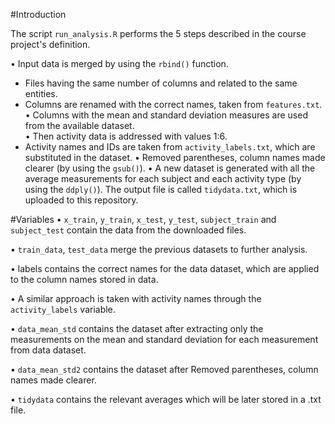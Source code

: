 #Introduction

The script `run_analysis.R` performs the 5 steps described in the course project's definition.

•	Input data is merged by using the `rbind()` function. 
-	Files having the same number of columns and related  to the same entities.
-	Columns are renamed with the correct names, taken from `features.txt`.
•	Columns with the mean and standard deviation measures are used from the available dataset.  
•	Then activity data is addressed with values 1:6.
- Activity names and IDs are taken from `activity_labels.txt`, which are substituted in the dataset.
•	Removed parentheses, column names  made clearer (by using the `gsub()`).
•	A new dataset is generated  with all the average measurements for each subject and each activity type (by using the `ddply()`).
 The output file is called  `tidydata.txt`, which is uploaded to this repository.

#Variables
•	`x_train`, `y_train`, `x_test`, `y_test`, `subject_train` and `subject_test` contain the data from the downloaded files.

•	`train_data`, `test_data` merge the previous datasets to further analysis.

•	labels contains the correct names for the data dataset, which are applied to the column names stored in data.

•	A similar approach is taken with activity names through the `activity_labels` variable.

•	`data_mean_std` contains the dataset after extracting only the measurements on the mean and standard deviation for each measurement from data dataset. 

•	`data_mean_std2` contains the dataset after Removed parentheses, column names  made clearer.

•	`tidydata` contains the relevant averages which will be later stored in a .txt file.  








